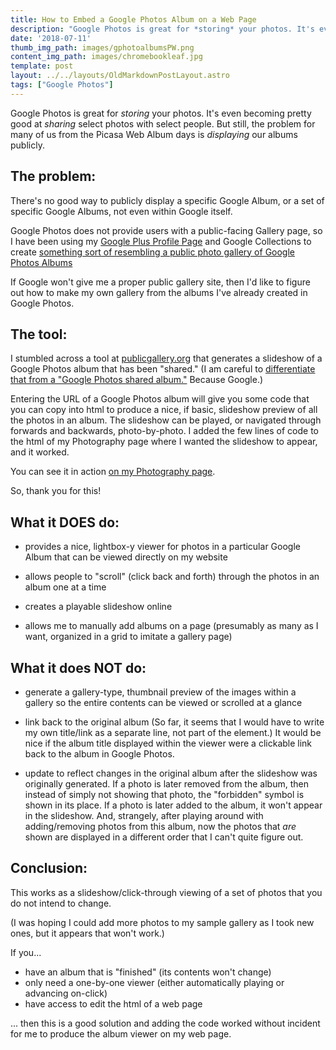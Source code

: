 ```yaml
---
title: How to Embed a Google Photos Album on a Web Page
description: "Google Photos is great for *storing* your photos. It's even becoming pretty good at *sharing* select photos with select people. But still, the problem for many of us from the Picasa Web Album days is *displaying* our albums publicly."
date: '2018-07-11'
thumb_img_path: images/gphotoalbumsPW.png
content_img_path: images/chromebookleaf.jpg
template: post
layout: ../../layouts/OldMarkdownPostLayout.astro
tags: ["Google Photos"]
---
```

Google Photos is great for *storing* your photos. It's even becoming pretty good at *sharing* select photos with select people. But still, the problem for many of us from the Picasa Web Album days is *displaying* our albums publicly.

## The problem:

There's no good way to publicly display a specific Google Album, or a set of specific Google Albums, not even within Google itself.

Google Photos does not provide users with a public-facing Gallery page, so I have been using my [Google Plus Profile Page](https://plus.google.com/+SarahRainsberger) and Google Collections to create [something sort of resembling a public photo gallery of Google Photos Albums](/2016/03/29/how-to-make-a-public-album-gallery-page-in-google-photos/)

If Google won't give me a proper public gallery site, then I'd like to figure out how to make my own gallery from the albums I've already created in Google Photos.

## The tool:

I stumbled across a tool at [publicgallery.org](https://www.publicalbum.org/blog/embedding-google-photos-albums) that generates a slideshow of a Google Photos album that has been "shared." (I am careful to [differentiate that from a "Google Photos shared album."](/2016/10/04/google-photos-shared-albums/) Because Google.)

Entering the URL of a Google Photos album will give you some code that you can copy into html to produce a nice, if basic, slideshow preview of all the photos in an album. The slideshow can be played, or navigated through forwards and backwards, photo-by-photo. I added the few lines of code to the html of my Photography page where I wanted the slideshow to appear, and it worked.

You can see it in action [on my Photography page](/photography).

So, thank you for this!

## What it DOES do:

- provides a nice, lightbox-y viewer for photos in a particular Google Album that can be viewed directly on my website

- allows people to "scroll" (click back and forth) through the photos in an album one at a time
- creates a playable slideshow online 

- allows me to manually add albums on a page (presumably as many as I want, organized in a grid to imitate a gallery page)

## What it does NOT do:

- generate a gallery-type, thumbnail preview of the images within a gallery so the entire contents can be viewed or scrolled at a glance

- link back to the original album (So far, it seems that I would have to write my own title/link as a separate line, not part of the element.) It would be nice if the album title displayed within the viewer were a clickable link back to the album in Google Photos.

- update to reflect changes in the original album after the slideshow was originally generated. If a photo is later removed from the album, then instead of simply not showing that photo, the "forbidden" symbol is shown in its place. If a photo is later added to the album, it won't appear in the slideshow. And, strangely, after playing around with adding/removing photos from this album, now the photos that *are* shown are displayed in a different order that I can't quite figure out.

## Conclusion:

This works as a slideshow/click-through viewing of a set of photos that you do not intend to change. 

(I was hoping I could add more photos to my sample gallery as I took new ones, but it appears that won't work.)

If you...

- have an album that is "finished" (its contents won't change)
- only need a one-by-one viewer (either automatically playing or advancing on-click)
- have access to edit the html of a web page

... then this is a good solution and adding the code worked without incident for me to produce the album viewer on my web page.
